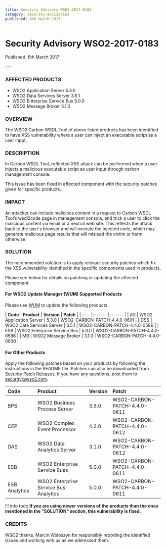 ```yaml
---
title: Security Advisory WSO2-2017-0183
category: security-advisories
published: 6th March 2017
---
```


# Security Advisory WSO2-2017-0183

<p class="doc-info">Published: 6th March 2017</p>
---

### AFFECTED PRODUCTS
* WSO2 Application Server 5.3.0
* WSO2 Data Services Server 3.5.1
* WSO2 Enterprise Service Bus 5.0.0
* WSO2 Message Broker 3.1.0


### OVERVIEW
The WSO2 Carbon WSDL Tool of above listed products has been identified to have XSS vulnerability where a user can inject an executable script as a user input.


### DESCRIPTION
In Carbon WSDL Tool, reflected XSS attack can be performed when a user injects a malicious executable script as user input through carbon management console.

This issue has been fixed in affected component with the security patches given for specific products.


### IMPACT
An attacker can include malicious content in a request to Carbon WSDL Tool’s wsdl2code page in management console, and trick a user to click the malicious content via email or a neutral web site. This reflects the attack back to the user's browser and will execute the injected code, which may generate malicious page results that will mislead the victim or harm otherwise.


### SOLUTION
The recommended solution is to apply relevant security patches which fix the XSS vulnerability identified in the specific components used in products.

Please see below for details on patching or updating the affected component.

#### For WSO2 Update Manager (WUM) Supported Products
Please use [WUM](https://wso2.com/updates/wum/) to update the following products.


| **Code** | **Product**          | **Version** | **Patch**                    |
| :--- | :------ | :------ |
| AS | WSO2 Application Server | 5.3.0 | WSO2-CARBON-PATCH-4.4.0-0601 |
| DSS | WSO2 Data Services Server | 3.5.1 | WSO2-CARBON-PATCH-4.4.0-0586 |
| ESB | WSO2 Enterprise Service Bus | 5.0.0 | WSO2-CARBON-PATCH-4.4.0-0586 |
| MB | WSO2 Message Broker | 3.1.0 | WSO2-CARBON-PATCH-4.4.0-0600 | 


#### For Other Products
Apply the following patches based on your products by following the instructions in the README file. Patches can also be downloaded from [Security Patch Releases](https://wso2.com/security-patch-releases/). If you have any questions, post them to <security@wso2.com>.


| Code | Product | Version | Patch | 
| :--- | :------ | :------ | :---- |
| BPS | WSO2 Business Process Server | 3.6.0 | WSO2-CARBON-PATCH-4.4.0-0611 |
| CEP | WSO2 Complex Event Processor | 4.2.0 | WSO2-CARBON-PATCH-4.4.0-0612 |
| DAS | WSO2 Data Analytics Server | 3.1.0 | WSO2-CARBON-PATCH-4.4.0-0612 |
| ESB | WSO2 Enterprise Service Buss | 5.0.0 | WSO2-CARBON-PATCH-4.4.0-0611 |
| ESB Analytics | WSO2 Enterprise Service Bus Analytics | 5.0.0	| WSO2-CARBON-PATCH-4.4.0-0611 |


!!! info todo
    **If you are using newer versions of the products than the ones mentioned in the "SOLUTION" section, this vulnerability is fixed.**


### CREDITS
WSO2 thanks, Marcin Woloszyn for responsibly reporting the identified issues and working with us as we addressed them.
